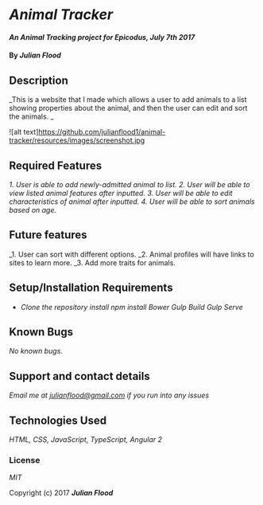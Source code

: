 # _Animal Tracker_

#### _An Animal Tracking project for Epicodus, July 7th 2017_

#### By _**Julian Flood**_

## Description

_This is a website that I made which allows a user to add animals to a list showing properties about the animal, and then the user can edit and sort the animals.  _

![alt text]https://github.com/julianflood1/animal-tracker/resources/images/screenshot.jpg

## Required Features

_1. User is able to add newly-admitted animal to list._
_2. User will be able to view listed animal features after inputted._
_3. User will be able to edit characteristics of animal after inputted._
_4. User will be able to sort animals based on age._

## Future features

_1. User can sort with different options.
_2. Animal profiles will have links to sites to learn more.
_3. Add more traits for animals.

## Setup/Installation Requirements

* _Clone the repository_
  _install npm_
  _install Bower_
  _Gulp Build_
  _Gulp Serve_


## Known Bugs

_No known bugs._

## Support and contact details

_Email me at julianflood@gmail.com if you run into any issues_

## Technologies Used

_HTML, CSS, JavaScript, TypeScript, Angular 2_

### License

*MIT*

Copyright (c) 2017 **_Julian Flood_**
